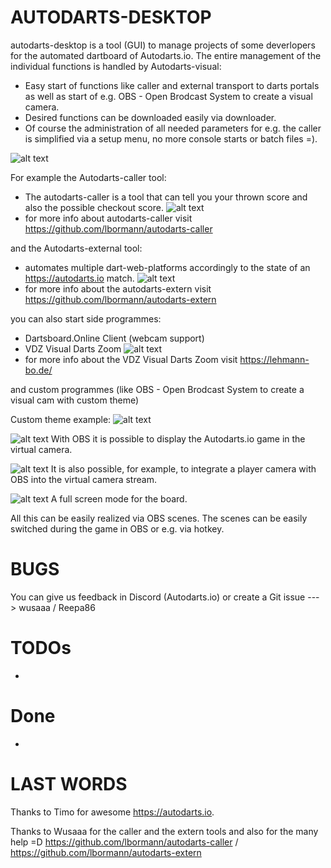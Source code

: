 # AUTODARTS-DESKTOP

autodarts-desktop is a tool (GUI) to manage projects of some deverlopers for the automated dartboard of Autodarts.io.
The entire management of the individual functions is handled by Autodarts-visual:
 - Easy start of functions like caller and external transport to darts portals as well as start of e.g. OBS - Open Brodcast System to create a visual camera.
 - Desired functions can be downloaded easily via downloader.
 - Of course the administration of all needed parameters for e.g. the caller is simplified via a setup menu, no more console starts or batch files =).

![alt text](https://github.com/Semtexmagix/autodarts-desktop/blob/master/Main.png?raw=true)


For example the Autodarts-caller tool:
 - The autodarts-caller is a tool that can tell you your thrown score and also the possible checkout score. 
 ![alt text](https://github.com/Semtexmagix/autodarts-desktop/blob/master/SetupCaller.png?raw=true)
  - for more info about autodarts-caller visit https://github.com/lbormann/autodarts-caller

and the Autodarts-external tool:
 - automates multiple dart-web-platforms accordingly to the state of an https://autodarts.io match.
 ![alt text](https://github.com/Semtexmagix/autodarts-desktop/blob/master/SetupExtern.png?raw=true)
  - for more info about the autodarts-extern visit https://github.com/lbormann/autodarts-extern

you can also start side programmes:
 - Dartsboard.Online Client (webcam support)
 - VDZ Visual Darts Zoom
 ![alt text](https://github.com/Semtexmagix/autodarts-desktop/blob/master/vdz.png?raw=true)
  - for more info about the VDZ Visual Darts Zoom visit https://lehmann-bo.de/

and custom programmes (like OBS - Open Brodcast System to create a visual cam with custom theme)

Custom theme example:
![alt text](https://github.com/Semtexmagix/autodarts-desktop/blob/master/SetupCustomApp.png?raw=true)

![alt text](https://github.com/Semtexmagix/autodarts-desktop/blob/master/OBS2.png?raw=true)
With OBS it is possible to display the Autodarts.io game in the virtual camera.

![alt text](https://github.com/Semtexmagix/autodarts-desktop/blob/master/OBS1.png?raw=true)
It is also possible, for example, to integrate a player camera with OBS into the virtual camera stream.

![alt text](https://github.com/Semtexmagix/autodarts-desktop/blob/master/OBS3.png?raw=true)
A full screen mode for the board.

All this can be easily realized via OBS scenes. The scenes can be easily switched during the game in OBS or e.g. via hotkey.

# BUGS
You can give us feedback in Discord (Autodarts.io) or create a Git issue ---> wusaaa / Reepa86

# TODOs
 - 

# Done
 - 

# LAST WORDS
Thanks to Timo for awesome https://autodarts.io. 

Thanks to Wusaaa for the caller and the extern tools and also for the many help =D 
https://github.com/lbormann/autodarts-caller / https://github.com/lbormann/autodarts-extern
